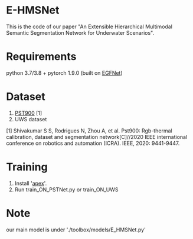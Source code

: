 # E-HMSNet
 This is the code of our paper "An Extensible Hierarchical Multimodal Semantic Segmentation Network for Underwater Scenarios".

# Requirements
  python 3.7/3.8 + pytorch 1.9.0 (built on [EGFNet](https://github.com/ShaohuaDong2021/EGFNet))

# Dataset
1. [PST900](https://github.com/ShreyasSkandanS/pst900_thermal_rgb) [1]
2. UWS dataset

[1] Shivakumar S S, Rodrigues N, Zhou A, et al. Pst900: Rgb-thermal calibration, dataset and segmentation network[C]//2020 IEEE international conference on robotics and automation (ICRA). IEEE, 2020: 9441-9447.


# Training
1. Install '[apex](https://github.com/NVIDIA/apex)'.
2. Run train_ON_PSTNet.py or train_ON_UWS 

# Note
our main model is under './toolbox/models/E_HMSNet.py'


